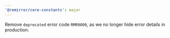 ```yaml
---
'@remirror/core-constants': major
---
```


Remove `deprecated` error code `RMR0000`, as we no longer hide error details in production.
